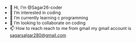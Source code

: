 - 👋 Hi, I’m @Sagar26-coder
- 👀 I’m interested in coding
- 🌱 I’m currently learning c programming
- 💞️ I’m looking to collaborate on coding
- 📫 How to reach reach to me from gmail my gmail account is sagarsalgar280@gmail.com 

<!---
Sagar26-coder/Sagar26-coder is a ✨ special ✨ repository because its `README.md` (this file) appears on your GitHub profile.
You can click the Preview link to take a look at your changes.
--->
